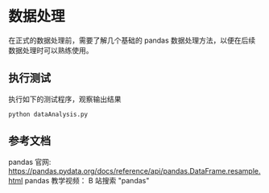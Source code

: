 # 数据处理  
在正式的数据处理前，需要了解几个基础的 pandas 数据处理方法，以便在后续数据处理时可以熟练使用。 

## 执行测试  
执行如下的测试程序，观察输出结果
```
python dataAnalysis.py
```

## 参考文档  
pandas 官网: https://pandas.pydata.org/docs/reference/api/pandas.DataFrame.resample.html
pandas 教学视频： B 站搜索 "pandas" 